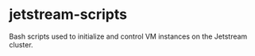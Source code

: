 # jetstream-scripts
Bash scripts used to initialize and control VM instances on the Jetstream cluster.
